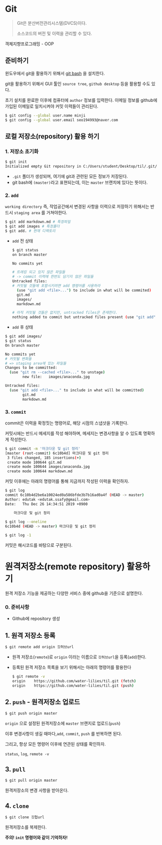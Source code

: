# Git

> Git은 분산버전관리시스템(DVCS)이다.
>
> 소스코드의 버전 및 이력을 관리할 수 있다.



객체지향프로그래밍 - OOP



## 준비하기

윈도우에서 git을 활용하기 위해서 [git bash](https://gitforwindows.org/) 을 설치한다.

git을 활용하기 위해서 GUI 툴인 `source tree`, `github desktop` 등을 활용할 수도 있다. 

초기 설치를 완료한 이후에 컴퓨터에 `author` 정보를 입력한다. 이메일 정보를 github에 가입된 이메일로 일치시켜야 커밋 이력들이 관리된다.

```bash
$ git config --global user.name minji
$ git config --global user.email seo194993@naver.com
```



## 로컬 저장소(repository) 활용 하기

### 1. 저장소 초기화

```bash
$ git init
Initialized empty Git repository in C:/Users/student/Desktop/til/.git/
```

* `.git` 폴더가 생성되며, 여기에 git과 관련된 모든 정보가 저장된다.
* git bash에 `(master)`라고 표현되는데, 이는 `master` 브랜치에 있다는 뜻이다.

### 2. `add`

`working directory` 즉, 작업공간에서 변경된 사항을 이력으로 저장하기 위해서는 반드시 `staging area` 를 거쳐야한다.

```bash
$ git add markdown.md # 특정파일
$ git add images # 특정폴더
$ git add. # 현재 디렉토리
```

* `add` 전 상태

  ```bash
  $ git status
  on branch master
  
  No commits yet
  
  # 트래킹 되고 있지 않은 파일들
  # -> commit 이력에 한번도 담기지 않은 파일들
  Untracked files:
  # 커밋될 것들에 포함시키려면 add 명령어를 사용하라
  	(use "git add <file>...") to include in what will be commited)
  	git.md
  	images/
  	markdown.md
  
  # 아직 커밋될 것들은 없지만, untracked files은 존재한다.
  nothing added to commit but untracked files present (use "git add" to track)
  ```

* `add` 후 상태 

```bash
$ git add images/
$ git status
On branch master

No commits yet
# 커밋될 변화들
# => staging area에 있는 파일들
Changes to be committed:
  (use "git rm --cached <file>..." to unstage)
        new file:   images/anaconda.jpg

Untracked files:
  (use "git add <file>..." to include in what will be committed)
        git.md
        markdown.md
```



### 3. `commit`

commit은 이력을 확정짓는 명령어로, 해당 시점의 스냅샷을 기록한다.

커밋시에는 반드시 메세지를 작성 해야하며, 메세지는 변경사항을 알 수 있도록 명확하게 작성한다.

```bash
$ git commit -m '마크다운 및 git 정리'
[master (root-commit) 6c10b4d] 마크다운 및 git 정리
 3 files changed, 185 insertions(+)
 create mode 100644 git.md
 create mode 100644 images/anaconda.jpg
 create mode 100644 markdown.md
```

커밋 이후에는 아래의 명령어를 통해 지금까지 작성된 이력을 확인하자.

```bash
$ git log
commit 6c10b4d2be6a10024ed0a586bfde3b7b16ad0a4f (HEAD -> master)
Author: edutak <edutak.ssafy@gmail.com>
Date:   Thu Dec 26 14:34:51 2019 +0900

    마크다운 및 git 정리
    
$ git log --oneline
6c10b4d (HEAD -> master) 마크다운 및 git 정리

$ git log -1
```

커밋은 해시코드를 바탕으로 구분된다.



# 원격저장소(remote repository) 활용하기

원격 저장소 기능을 제공하는 다양한 서비스 중에 github을 기준으로 설명한다.

### 0. 준비사항

* Github에 repository 생성

## 1. 원격 저장소 등록

```bash
$ git remote add origin 깃허브url
```

* 원격 저장소(`remote`)로 `origin` 이라는 이름으로 `깃허브url`을 등록(`add`)한다.

* 등록된 원격 저장소 목록을 보기 위해서는 아래의 명령어를 활용한다

  ```bash
  $ git remote -v
  origin	https://github.com/water-lilies/til.git (fetch)
  origin	https://github.com/water-lilies/til.git (push)
  ```



## 2. `push` - 원격저장소 업로드

```bash
$ git push origin master
```

`origin` 으로 설정된 원격저장소에 `master` 브랜지로 업로드(`push`)

이후 변경사항이 생길 때마다,`add`, `commit`, `push` 를 반복하면 된다.

그리고, 항상 모든 명령어 이후에 연관된 상태를 확인하자.

`status`, `log`, `remote -v`



## 3. `pull`

```bash
$ git pull origin master
```

원격저장소의 변경 사항을 받아온다.



## 4. `clone`

```bash
$ git clone 깃헙url
```

원격저장소를 복제한다.

**주의! `init` 명령어와 같이 기억하자!**






